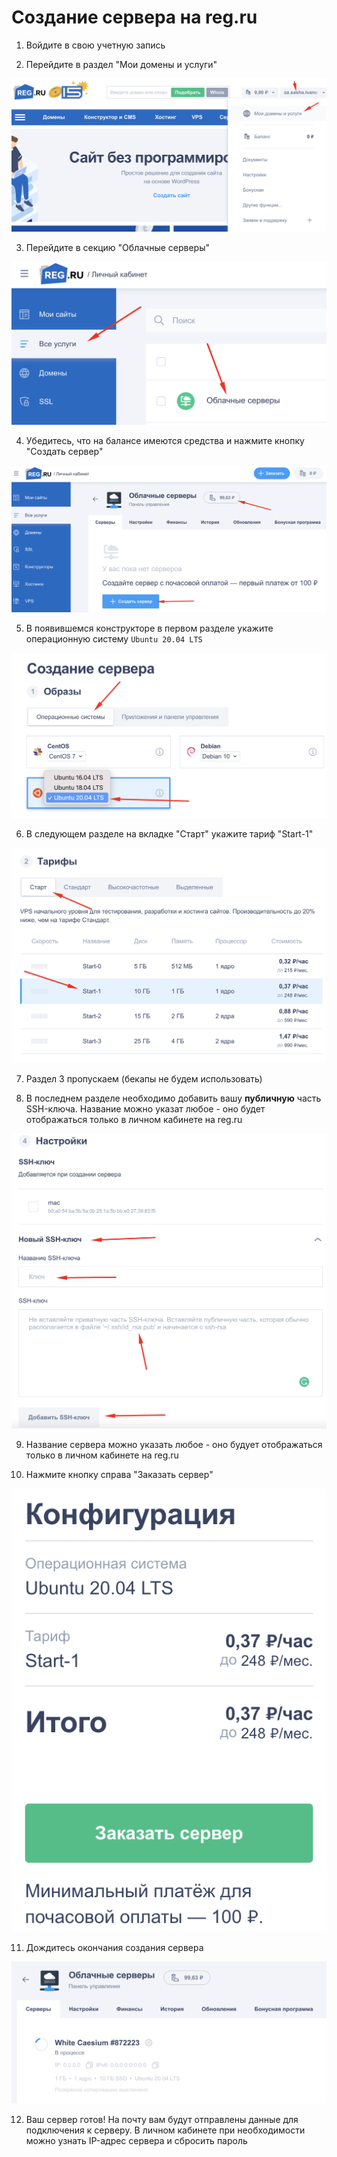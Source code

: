 # Создание сервера на reg.ru

1. Войдите в свою учетную запись

2. Перейдите в раздел "Мои домены и услуги"

![Мои домены и услуги](./images/services.png)

3. Перейдите в секцию "Облачные серверы"

![Облачные серверы](./images/servers.png)

4. Убедитесь, что на балансе имеются средства и нажмите кнопку "Создать сервер"

![Создать сервер](./images/new-server.png)

5. В появившемся конструкторе в первом разделе укажите операционную систему `Ubuntu 20.04 LTS`

![ОС](./images/system.png)

6. В следующем разделе на вкладке "Старт" укажите тариф "Start-1"

![Тариф](./images/price.png)

7. Раздел 3 пропускаем (бекапы не будем использовать)

8. В последнем разделе необходимо добавить вашу **публичную** часть SSH-ключа. Название можно указат любое - оно будет отображаться только в личном кабинете на reg.ru

![SSH](./images/ssh.png)

9. Название сервера можно указать любое - оно будует отображаться только в личном кабинете на reg.ru

10. Нажмите кнопку справа "Заказать сервер"

![Заказ сервера](./images/order.png)

11. Дождитесь окончания создания сервера

![Ожидание](./images/waiting.png)

12. Ваш сервер готов! На почту вам будут отправлены данные для подключения к серверу. В личном кабинете при необходимости можно узнать IP-адрес сервера и сбросить пароль
